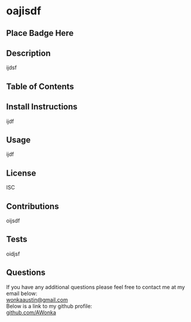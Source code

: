 # oajisdf
## Place Badge Here
## Description
ijdsf

## Table of Contents

## Install Instructions
ijdf

## Usage
ijdf

## License
ISC

## Contributions
oijsdf

## Tests
oidjsf

## Questions
If you have any additional questions please feel free to contact me at my email below:  
wonkaaustin@gmail.com  
Below is a link to my github profile:  
[github.com/AWonka](https://github.com/AWonka)